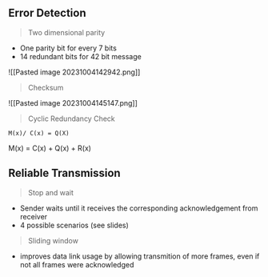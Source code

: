 ## Error Detection
> Two dimensional parity

- One parity bit for every 7 bits
- 14 redundant bits for 42 bit message

![[Pasted image 20231004142942.png]]

> Checksum


![[Pasted image 20231004145147.png]]

>Cyclic Redundancy Check

`M(x)/ C(x) = Q(X)`

M(x) = C(x) + Q(x) + R(x)


## Reliable Transmission

> Stop and wait

- Sender waits until it receives the corresponding acknowledgement from receiver
- 4 possible scenarios (see slides)

> Sliding window

- improves data link usage by allowing transmition of more frames, even if not all frames were acknowledged 